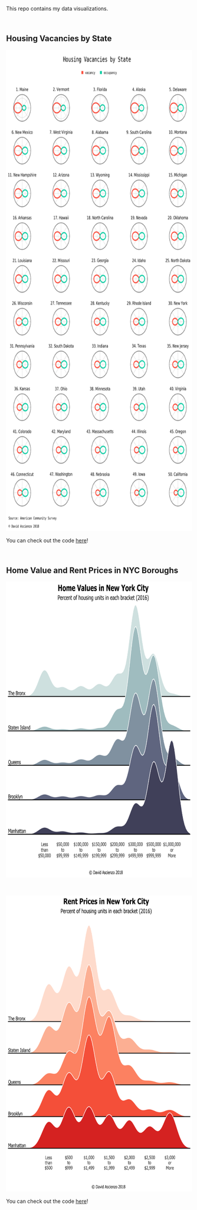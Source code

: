 This repo contains my data visualizations.

<br>

## Housing Vacancies by State

<p align="center"><img width="800" height="1300" src="us-census-housing/img/Housing_Vacancies_by_State.png"></p>

You can check out the code [here](us-census-housing/Housing_Vacancy_Polarplots.ipynb)!

<br>

## Home Value and Rent Prices in NYC Boroughs

<p align="center"><img width="650" height="800" src="us-census-housing/img/Home_Values_in_New_York_City.png"></p>

<br>

<p align="center"><img width="650" height="800" src="us-census-housing/img/Rent_Prices_in_New_York_City.png"></p>

You can check out the code [here](us-census-housing/NYC_Housing_Joyplots.ipynb)!